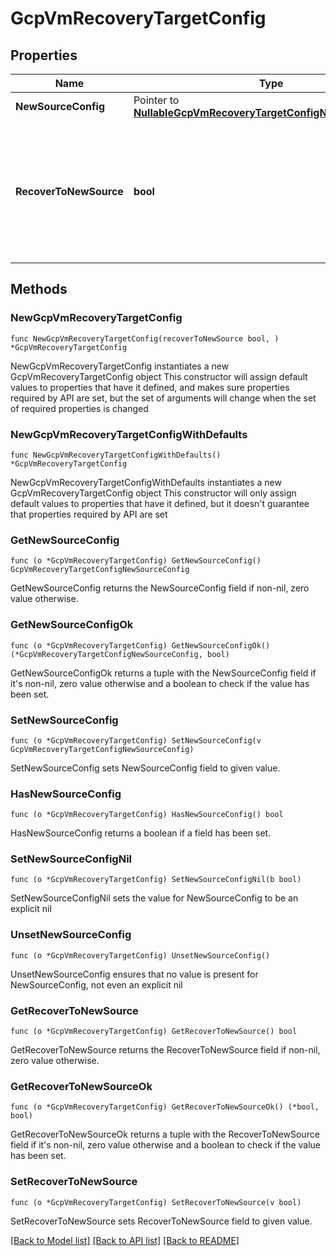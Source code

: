 # GcpVmRecoveryTargetConfig

## Properties

Name | Type | Description | Notes
------------ | ------------- | ------------- | -------------
**NewSourceConfig** | Pointer to [**NullableGcpVmRecoveryTargetConfigNewSourceConfig**](GcpVmRecoveryTargetConfigNewSourceConfig.md) |  | [optional] 
**RecoverToNewSource** | **bool** | Specifies the parameter whether the recovery should be performed to a new or an existing Source Target. | 

## Methods

### NewGcpVmRecoveryTargetConfig

`func NewGcpVmRecoveryTargetConfig(recoverToNewSource bool, ) *GcpVmRecoveryTargetConfig`

NewGcpVmRecoveryTargetConfig instantiates a new GcpVmRecoveryTargetConfig object
This constructor will assign default values to properties that have it defined,
and makes sure properties required by API are set, but the set of arguments
will change when the set of required properties is changed

### NewGcpVmRecoveryTargetConfigWithDefaults

`func NewGcpVmRecoveryTargetConfigWithDefaults() *GcpVmRecoveryTargetConfig`

NewGcpVmRecoveryTargetConfigWithDefaults instantiates a new GcpVmRecoveryTargetConfig object
This constructor will only assign default values to properties that have it defined,
but it doesn't guarantee that properties required by API are set

### GetNewSourceConfig

`func (o *GcpVmRecoveryTargetConfig) GetNewSourceConfig() GcpVmRecoveryTargetConfigNewSourceConfig`

GetNewSourceConfig returns the NewSourceConfig field if non-nil, zero value otherwise.

### GetNewSourceConfigOk

`func (o *GcpVmRecoveryTargetConfig) GetNewSourceConfigOk() (*GcpVmRecoveryTargetConfigNewSourceConfig, bool)`

GetNewSourceConfigOk returns a tuple with the NewSourceConfig field if it's non-nil, zero value otherwise
and a boolean to check if the value has been set.

### SetNewSourceConfig

`func (o *GcpVmRecoveryTargetConfig) SetNewSourceConfig(v GcpVmRecoveryTargetConfigNewSourceConfig)`

SetNewSourceConfig sets NewSourceConfig field to given value.

### HasNewSourceConfig

`func (o *GcpVmRecoveryTargetConfig) HasNewSourceConfig() bool`

HasNewSourceConfig returns a boolean if a field has been set.

### SetNewSourceConfigNil

`func (o *GcpVmRecoveryTargetConfig) SetNewSourceConfigNil(b bool)`

 SetNewSourceConfigNil sets the value for NewSourceConfig to be an explicit nil

### UnsetNewSourceConfig
`func (o *GcpVmRecoveryTargetConfig) UnsetNewSourceConfig()`

UnsetNewSourceConfig ensures that no value is present for NewSourceConfig, not even an explicit nil
### GetRecoverToNewSource

`func (o *GcpVmRecoveryTargetConfig) GetRecoverToNewSource() bool`

GetRecoverToNewSource returns the RecoverToNewSource field if non-nil, zero value otherwise.

### GetRecoverToNewSourceOk

`func (o *GcpVmRecoveryTargetConfig) GetRecoverToNewSourceOk() (*bool, bool)`

GetRecoverToNewSourceOk returns a tuple with the RecoverToNewSource field if it's non-nil, zero value otherwise
and a boolean to check if the value has been set.

### SetRecoverToNewSource

`func (o *GcpVmRecoveryTargetConfig) SetRecoverToNewSource(v bool)`

SetRecoverToNewSource sets RecoverToNewSource field to given value.



[[Back to Model list]](../README.md#documentation-for-models) [[Back to API list]](../README.md#documentation-for-api-endpoints) [[Back to README]](../README.md)


